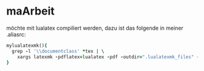 maArbeit
========

möchte mit lualatex compiliert werden, dazu ist das folgende in meiner 
.aliasrc:
```ruby
mylualatexmk(){
  grep -l '\\documentclass' *tex | \
    xargs latexmk -pdflatex=lualatex -pdf -outdir=".lualatexmk_files" -pvc
}
```


